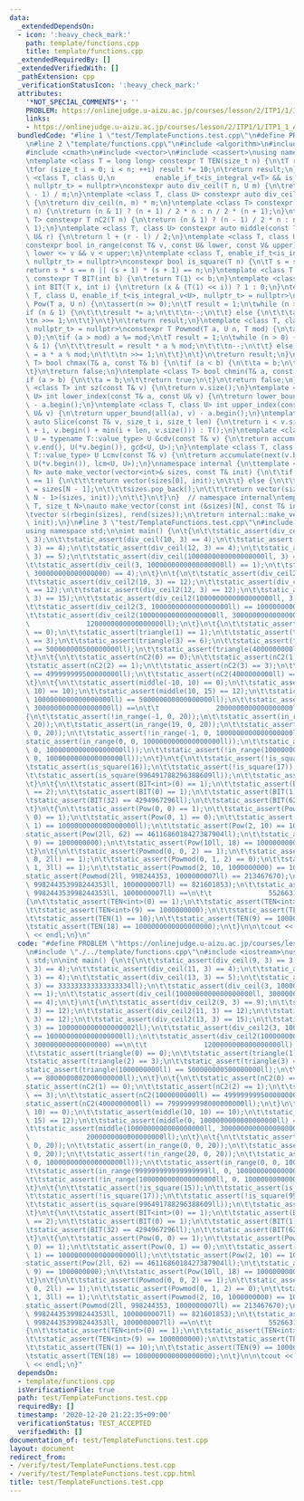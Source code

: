 ```yaml
---
data:
  _extendedDependsOn:
  - icon: ':heavy_check_mark:'
    path: template/functions.cpp
    title: template/functions.cpp
  _extendedRequiredBy: []
  _extendedVerifiedWith: []
  _pathExtension: cpp
  _verificationStatusIcon: ':heavy_check_mark:'
  attributes:
    '*NOT_SPECIAL_COMMENTS*': ''
    PROBLEM: https://onlinejudge.u-aizu.ac.jp/courses/lesson/2/ITP1/1/ITP1_1_A
    links:
    - https://onlinejudge.u-aizu.ac.jp/courses/lesson/2/ITP1/1/ITP1_1_A
  bundledCode: "#line 1 \"test/TemplateFunctions.test.cpp\"\n#define PROBLEM \"https://onlinejudge.u-aizu.ac.jp/courses/lesson/2/ITP1/1/ITP1_1_A\"\
    \n#line 2 \"template/functions.cpp\"\n#include <algorithm>\n#include <numeric>\n\
    #include <cmath>\n#include <vector>\n#include <cassert>\nusing namespace std;\n\
    \ntemplate <class T = long long> constexpr T TEN(size_t n) {\n\tT result = 1;\n\
    \tfor (size_t i = 0; i < n; ++i) result *= 10;\n\treturn result;\n}\ntemplate\
    \ <class T, class U,\n          enable_if_t<is_integral_v<T> && is_integral_v<U>,\
    \ nullptr_t> = nullptr>\nconstexpr auto div_ceil(T n, U m) {\n\treturn (n + m\
    \ - 1) / m;\n}\ntemplate <class T, class U> constexpr auto div_ceil2(T n, U m)\
    \ {\n\treturn div_ceil(n, m) * m;\n}\ntemplate <class T> constexpr T triangle(T\
    \ n) {\n\treturn (n & 1) ? (n + 1) / 2 * n : n / 2 * (n + 1);\n}\ntemplate <class\
    \ T> constexpr T nC2(T n) {\n\treturn (n & 1) ? (n - 1) / 2 * n : n / 2 * (n -\
    \ 1);\n}\ntemplate <class T, class U> constexpr auto middle(const T& l, const\
    \ U& r) {\n\treturn l + (r - l) / 2;\n}\ntemplate <class T, class U, class V>\n\
    constexpr bool in_range(const T& v, const U& lower, const V& upper) {\n\treturn\
    \ lower <= v && v < upper;\n}\ntemplate <class T, enable_if_t<is_integral_v<T>,\
    \ nullptr_t> = nullptr>\nconstexpr bool is_square(T n) {\n\tT s = sqrt(n);\n\t\
    return s * s == n || (s + 1) * (s + 1) == n;\n}\ntemplate <class T = long long>\
    \ constexpr T BIT(int b) {\n\treturn T(1) << b;\n}\ntemplate <class T> constexpr\
    \ int BIT(T x, int i) {\n\treturn (x & (T(1) << i)) ? 1 : 0;\n}\ntemplate <class\
    \ T, class U, enable_if_t<is_integral_v<U>, nullptr_t> = nullptr>\nconstexpr T\
    \ Pow(T a, U n) {\n\tassert(n >= 0);\n\tT result = 1;\n\twhile (n > 0) {\n\t\t\
    if (n & 1) {\n\t\t\tresult *= a;\n\t\t\tn--;\n\t\t} else {\n\t\t\ta *= a;\n\t\t\
    \tn >>= 1;\n\t\t}\n\t}\n\treturn result;\n}\ntemplate <class T, class U, enable_if_t<is_integral_v<U>,\
    \ nullptr_t> = nullptr>\nconstexpr T Powmod(T a, U n, T mod) {\n\tassert(n >=\
    \ 0);\n\tif (a > mod) a %= mod;\n\tT result = 1;\n\twhile (n > 0) {\n\t\tif (n\
    \ & 1) {\n\t\t\tresult = result * a % mod;\n\t\t\tn--;\n\t\t} else {\n\t\t\ta\
    \ = a * a % mod;\n\t\t\tn >>= 1;\n\t\t}\n\t}\n\treturn result;\n}\ntemplate <class\
    \ T> bool chmax(T& a, const T& b) {\n\tif (a < b) {\n\t\ta = b;\n\t\treturn true;\n\
    \t}\n\treturn false;\n}\ntemplate <class T> bool chmin(T& a, const T& b) {\n\t\
    if (a > b) {\n\t\ta = b;\n\t\treturn true;\n\t}\n\treturn false;\n}\ntemplate\
    \ <class T> int sz(const T& v) {\n\treturn v.size();\n}\ntemplate <class T, class\
    \ U> int lower_index(const T& a, const U& v) {\n\treturn lower_bound(all(a), v)\
    \ - a.begin();\n}\ntemplate <class T, class U> int upper_index(const T& a, const\
    \ U& v) {\n\treturn upper_bound(all(a), v) - a.begin();\n}\ntemplate <class T>\
    \ auto Slice(const T& v, size_t i, size_t len) {\n\treturn i < v.size() ? T(v.begin()\
    \ + i, v.begin() + min(i + len, v.size())) : T();\n}\ntemplate <class T, class\
    \ U = typename T::value_type> U Gcdv(const T& v) {\n\treturn accumulate(next(v.begin()),\
    \ v.end(), U(*v.begin()), gcd<U, U>);\n}\ntemplate <class T, class U = typename\
    \ T::value_type> U Lcmv(const T& v) {\n\treturn accumulate(next(v.begin()), v.end(),\
    \ U(*v.begin()), lcm<U, U>);\n}\nnamespace internal {\n\ttemplate <class T, size_t\
    \ N> auto make_vector(vector<int>& sizes, const T& init) {\n\t\tif constexpr (N\
    \ == 1) {\n\t\t\treturn vector(sizes[0], init);\n\t\t} else {\n\t\t\tint size\
    \ = sizes[N - 1];\n\t\t\tsizes.pop_back();\n\t\t\treturn vector(size, make_vector<T,\
    \ N - 1>(sizes, init));\n\t\t}\n\t}\n}  // namespace internal\ntemplate <class\
    \ T, size_t N>\nauto make_vector(const int (&sizes)[N], const T& init = T()) {\n\
    \tvector s(rbegin(sizes), rend(sizes));\n\treturn internal::make_vector<T, N>(s,\
    \ init);\n}\n#line 3 \"test/TemplateFunctions.test.cpp\"\n#include <iostream>\n\
    using namespace std;\n\nint main() {\n\t{\n\t\tstatic_assert(div_ceil(9, 3) ==\
    \ 3);\n\t\tstatic_assert(div_ceil(10, 3) == 4);\n\t\tstatic_assert(div_ceil(11,\
    \ 3) == 4);\n\t\tstatic_assert(div_ceil(12, 3) == 4);\n\t\tstatic_assert(div_ceil(13,\
    \ 3) == 5);\n\t\tstatic_assert(div_ceil(1000000000000000000ll, 3) == 333333333333333334ll);\n\
    \t\tstatic_assert(div_ceil(3, 1000000000000000000ll) == 1);\n\t\tstatic_assert(div_ceil(1000000000000000000ll,\
    \ 300000000000000000) == 4);\n\t}\n\t{\n\t\tstatic_assert(div_ceil2(9, 3) == 9);\n\
    \t\tstatic_assert(div_ceil2(10, 3) == 12);\n\t\tstatic_assert(div_ceil2(11, 3)\
    \ == 12);\n\t\tstatic_assert(div_ceil2(12, 3) == 12);\n\t\tstatic_assert(div_ceil2(13,\
    \ 3) == 15);\n\t\tstatic_assert(div_ceil2(1000000000000000000ll, 3) == 1000000000000000002ll);\n\
    \t\tstatic_assert(div_ceil2(3, 1000000000000000000ll) == 1000000000000000000ll);\n\
    \t\tstatic_assert(div_ceil2(1000000000000000000ll, 300000000000000000) ==\n\t\t\
    \              1200000000000000000ll);\n\t}\n\t{\n\t\tstatic_assert(triangle(0)\
    \ == 0);\n\t\tstatic_assert(triangle(1) == 1);\n\t\tstatic_assert(triangle(2)\
    \ == 3);\n\t\tstatic_assert(triangle(3) == 6);\n\t\tstatic_assert(triangle(1000000000ll)\
    \ == 500000000500000000ll);\n\t\tstatic_assert(triangle(4000000000ll) == 8000000002000000000ll);\n\
    \t}\n\t{\n\t\tstatic_assert(nC2(0) == 0);\n\t\tstatic_assert(nC2(1) == 0);\n\t\
    \tstatic_assert(nC2(2) == 1);\n\t\tstatic_assert(nC2(3) == 3);\n\t\tstatic_assert(nC2(1000000000ll)\
    \ == 499999999500000000ll);\n\t\tstatic_assert(nC2(4000000000ll) == 7999999998000000000ll);\n\
    \t}\n\t{\n\t\tstatic_assert(middle(-10, 10) == 0);\n\t\tstatic_assert(middle(10,\
    \ 10) == 10);\n\t\tstatic_assert(middle(10, 15) == 12);\n\t\tstatic_assert(middle(0,\
    \ 1000000000000000000ll) == 500000000000000000ll);\n\t\tstatic_assert(middle(1000000000000000000ll,\
    \ 3000000000000000000ll) ==\n\t\t              2000000000000000000ll);\n\t}\n\t\
    {\n\t\tstatic_assert(!in_range(-1, 0, 20));\n\t\tstatic_assert(in_range(0, 0,\
    \ 20));\n\t\tstatic_assert(in_range(19, 0, 20));\n\t\tstatic_assert(!in_range(20,\
    \ 0, 20));\n\t\tstatic_assert(!in_range(-1, 0, 1000000000000000000ll));\n\t\t\
    static_assert(in_range(0, 0, 1000000000000000000ll));\n\t\tstatic_assert(in_range(999999999999999999ll,\
    \ 0, 1000000000000000000ll));\n\t\tstatic_assert(!in_range(1000000000000000000ll,\
    \ 0, 1000000000000000000ll));\n\t}\n\t{\n\t\tstatic_assert(!is_square(15));\n\t\
    \tstatic_assert(is_square(16));\n\t\tstatic_assert(!is_square(17));\n\t\tstatic_assert(!is_square(996491788296388608ll));\n\
    \t\tstatic_assert(is_square(996491788296388609ll));\n\t\tstatic_assert(!is_square(996491788296388610ll));\n\
    \t}\n\t{\n\t\tstatic_assert(BIT<int>(0) == 1);\n\t\tstatic_assert(BIT<int>(1)\
    \ == 2);\n\t\tstatic_assert(BIT(0) == 1);\n\t\tstatic_assert(BIT(1) == 2);\n\t\
    \tstatic_assert(BIT(32) == 4294967296ll);\n\t\tstatic_assert(BIT(62) == 4611686018427387904ll);\n\
    \t}\n\t{\n\t\tstatic_assert(Pow(0, 0) == 1);\n\t\tstatic_assert(Pow(1000000000000000000ll,\
    \ 0) == 1);\n\t\tstatic_assert(Pow(0, 1) == 0);\n\t\tstatic_assert(Pow(1000000000000000000ll,\
    \ 1) == 1000000000000000000ll);\n\t\tstatic_assert(Pow(2, 10) == 1024);\n\t\t\
    static_assert(Pow(2ll, 62) == 4611686018427387904ll);\n\t\tstatic_assert(Pow(10,\
    \ 9) == 1000000000);\n\t\tstatic_assert(Pow(10ll, 18) == 1000000000000000000ll);\n\
    \t}\n\t{\n\t\tstatic_assert(Powmod(0, 0, 2) == 1);\n\t\tstatic_assert(Powmod(1000000000000000000ll,\
    \ 0, 2ll) == 1);\n\t\tstatic_assert(Powmod(0, 1, 2) == 0);\n\t\tstatic_assert(Powmod(1000000000000000000ll,\
    \ 1, 3ll) == 1);\n\t\tstatic_assert(Powmod(2, 10, 1000000000) == 1024);\n\t\t\
    static_assert(Powmod(2ll, 998244353, 1000000007ll) == 213467670);\n\t\tstatic_assert(Powmod(10ll,\
    \ 998244353998244353ll, 1000000007ll) == 821601853);\n\t\tstatic_assert(Powmod(998244353998244353ll,\
    \ 998244353998244353ll, 1000000007ll) ==\n\t\t              55266312);\n\t}\n\t\
    {\n\t\tstatic_assert(TEN<int>(0) == 1);\n\t\tstatic_assert(TEN<int>(1) == 10);\n\
    \t\tstatic_assert(TEN<int>(9) == 1000000000);\n\t\tstatic_assert(TEN(0) == 1);\n\
    \t\tstatic_assert(TEN(1) == 10);\n\t\tstatic_assert(TEN(9) == 1000000000);\n\t\
    \tstatic_assert(TEN(18) == 1000000000000000000);\n\t}\n\n\tcout << \"Hello World\"\
    \ << endl;\n}\n"
  code: "#define PROBLEM \"https://onlinejudge.u-aizu.ac.jp/courses/lesson/2/ITP1/1/ITP1_1_A\"\
    \n#include \"./../template/functions.cpp\"\n#include <iostream>\nusing namespace\
    \ std;\n\nint main() {\n\t{\n\t\tstatic_assert(div_ceil(9, 3) == 3);\n\t\tstatic_assert(div_ceil(10,\
    \ 3) == 4);\n\t\tstatic_assert(div_ceil(11, 3) == 4);\n\t\tstatic_assert(div_ceil(12,\
    \ 3) == 4);\n\t\tstatic_assert(div_ceil(13, 3) == 5);\n\t\tstatic_assert(div_ceil(1000000000000000000ll,\
    \ 3) == 333333333333333334ll);\n\t\tstatic_assert(div_ceil(3, 1000000000000000000ll)\
    \ == 1);\n\t\tstatic_assert(div_ceil(1000000000000000000ll, 300000000000000000)\
    \ == 4);\n\t}\n\t{\n\t\tstatic_assert(div_ceil2(9, 3) == 9);\n\t\tstatic_assert(div_ceil2(10,\
    \ 3) == 12);\n\t\tstatic_assert(div_ceil2(11, 3) == 12);\n\t\tstatic_assert(div_ceil2(12,\
    \ 3) == 12);\n\t\tstatic_assert(div_ceil2(13, 3) == 15);\n\t\tstatic_assert(div_ceil2(1000000000000000000ll,\
    \ 3) == 1000000000000000002ll);\n\t\tstatic_assert(div_ceil2(3, 1000000000000000000ll)\
    \ == 1000000000000000000ll);\n\t\tstatic_assert(div_ceil2(1000000000000000000ll,\
    \ 300000000000000000) ==\n\t\t              1200000000000000000ll);\n\t}\n\t{\n\
    \t\tstatic_assert(triangle(0) == 0);\n\t\tstatic_assert(triangle(1) == 1);\n\t\
    \tstatic_assert(triangle(2) == 3);\n\t\tstatic_assert(triangle(3) == 6);\n\t\t\
    static_assert(triangle(1000000000ll) == 500000000500000000ll);\n\t\tstatic_assert(triangle(4000000000ll)\
    \ == 8000000002000000000ll);\n\t}\n\t{\n\t\tstatic_assert(nC2(0) == 0);\n\t\t\
    static_assert(nC2(1) == 0);\n\t\tstatic_assert(nC2(2) == 1);\n\t\tstatic_assert(nC2(3)\
    \ == 3);\n\t\tstatic_assert(nC2(1000000000ll) == 499999999500000000ll);\n\t\t\
    static_assert(nC2(4000000000ll) == 7999999998000000000ll);\n\t}\n\t{\n\t\tstatic_assert(middle(-10,\
    \ 10) == 0);\n\t\tstatic_assert(middle(10, 10) == 10);\n\t\tstatic_assert(middle(10,\
    \ 15) == 12);\n\t\tstatic_assert(middle(0, 1000000000000000000ll) == 500000000000000000ll);\n\
    \t\tstatic_assert(middle(1000000000000000000ll, 3000000000000000000ll) ==\n\t\t\
    \              2000000000000000000ll);\n\t}\n\t{\n\t\tstatic_assert(!in_range(-1,\
    \ 0, 20));\n\t\tstatic_assert(in_range(0, 0, 20));\n\t\tstatic_assert(in_range(19,\
    \ 0, 20));\n\t\tstatic_assert(!in_range(20, 0, 20));\n\t\tstatic_assert(!in_range(-1,\
    \ 0, 1000000000000000000ll));\n\t\tstatic_assert(in_range(0, 0, 1000000000000000000ll));\n\
    \t\tstatic_assert(in_range(999999999999999999ll, 0, 1000000000000000000ll));\n\
    \t\tstatic_assert(!in_range(1000000000000000000ll, 0, 1000000000000000000ll));\n\
    \t}\n\t{\n\t\tstatic_assert(!is_square(15));\n\t\tstatic_assert(is_square(16));\n\
    \t\tstatic_assert(!is_square(17));\n\t\tstatic_assert(!is_square(996491788296388608ll));\n\
    \t\tstatic_assert(is_square(996491788296388609ll));\n\t\tstatic_assert(!is_square(996491788296388610ll));\n\
    \t}\n\t{\n\t\tstatic_assert(BIT<int>(0) == 1);\n\t\tstatic_assert(BIT<int>(1)\
    \ == 2);\n\t\tstatic_assert(BIT(0) == 1);\n\t\tstatic_assert(BIT(1) == 2);\n\t\
    \tstatic_assert(BIT(32) == 4294967296ll);\n\t\tstatic_assert(BIT(62) == 4611686018427387904ll);\n\
    \t}\n\t{\n\t\tstatic_assert(Pow(0, 0) == 1);\n\t\tstatic_assert(Pow(1000000000000000000ll,\
    \ 0) == 1);\n\t\tstatic_assert(Pow(0, 1) == 0);\n\t\tstatic_assert(Pow(1000000000000000000ll,\
    \ 1) == 1000000000000000000ll);\n\t\tstatic_assert(Pow(2, 10) == 1024);\n\t\t\
    static_assert(Pow(2ll, 62) == 4611686018427387904ll);\n\t\tstatic_assert(Pow(10,\
    \ 9) == 1000000000);\n\t\tstatic_assert(Pow(10ll, 18) == 1000000000000000000ll);\n\
    \t}\n\t{\n\t\tstatic_assert(Powmod(0, 0, 2) == 1);\n\t\tstatic_assert(Powmod(1000000000000000000ll,\
    \ 0, 2ll) == 1);\n\t\tstatic_assert(Powmod(0, 1, 2) == 0);\n\t\tstatic_assert(Powmod(1000000000000000000ll,\
    \ 1, 3ll) == 1);\n\t\tstatic_assert(Powmod(2, 10, 1000000000) == 1024);\n\t\t\
    static_assert(Powmod(2ll, 998244353, 1000000007ll) == 213467670);\n\t\tstatic_assert(Powmod(10ll,\
    \ 998244353998244353ll, 1000000007ll) == 821601853);\n\t\tstatic_assert(Powmod(998244353998244353ll,\
    \ 998244353998244353ll, 1000000007ll) ==\n\t\t              55266312);\n\t}\n\t\
    {\n\t\tstatic_assert(TEN<int>(0) == 1);\n\t\tstatic_assert(TEN<int>(1) == 10);\n\
    \t\tstatic_assert(TEN<int>(9) == 1000000000);\n\t\tstatic_assert(TEN(0) == 1);\n\
    \t\tstatic_assert(TEN(1) == 10);\n\t\tstatic_assert(TEN(9) == 1000000000);\n\t\
    \tstatic_assert(TEN(18) == 1000000000000000000);\n\t}\n\n\tcout << \"Hello World\"\
    \ << endl;\n}"
  dependsOn:
  - template/functions.cpp
  isVerificationFile: true
  path: test/TemplateFunctions.test.cpp
  requiredBy: []
  timestamp: '2020-12-20 21:22:35+09:00'
  verificationStatus: TEST_ACCEPTED
  verifiedWith: []
documentation_of: test/TemplateFunctions.test.cpp
layout: document
redirect_from:
- /verify/test/TemplateFunctions.test.cpp
- /verify/test/TemplateFunctions.test.cpp.html
title: test/TemplateFunctions.test.cpp
---
```

